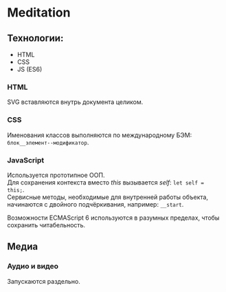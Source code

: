 # Meditation

## Технологии:
* HTML
* CSS
* JS (ES6)

### HTML
SVG вставляются внутрь документа целиком.

### CSS
Именования классов выполняются по международному БЭМ: `блок__элемент--модификатор`.

### JavaScript
Используется прототипное ООП.  
Для сохранения контекста вместо *this* вызывается *self*: `let self = this;`.  
Сервисные методы, необходимые для внутренней работы объекта, начинаются с двойного подчёркивания, например: `__start`.
  
Возможности ECMAScript 6 используются в разумных пределах, чтобы сохранить читабельность.


## Медиа

### Аудио и видео
Запускаются раздельно.  
